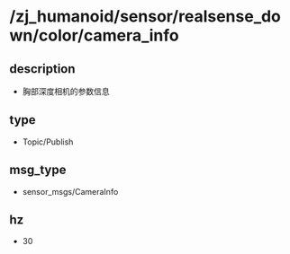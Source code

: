 # /zj_humanoid/sensor/realsense_down/color/camera_info

## description
- 胸部深度相机的参数信息

## type
- Topic/Publish

## msg_type
- sensor_msgs/CameraInfo

## hz
- 30

